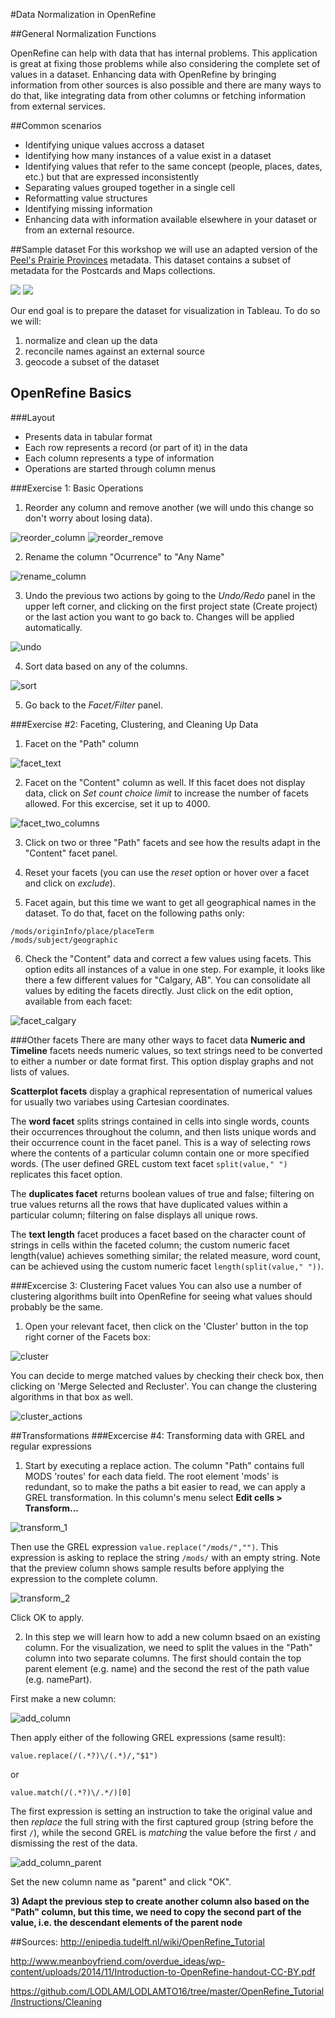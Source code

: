 #Data Normalization in OpenRefine

##General Normalization Functions

OpenRefine can help with data that has internal problems. This application is great at fixing those problems while also considering the complete set of values in a dataset. Enhancing data with OpenRefine by bringing information from other sources is also possible and there are many ways to do that, like integrating data from other columns or fetching information from external services.

##Common scenarios

- Identifying unique values accross a dataset
- Identifying how many instances of a value exist in a dataset
- Identifying values that refer to the same concept (people, places, dates, etc.) but that are expressed inconsistently
- Separating values grouped together in a single cell
- Reformatting value structures
- Identifying missing information
- Enhancing data with information available elsewhere in your dataset or from an external resource.


##Sample dataset
For this workshop we will use an adapted version of the [Peel's Prairie Provinces](http://peel.library.ualberta.ca/index.html) metadata. This dataset contains a subset of metadata for the Postcards and Maps collections.

![](../screenshots/postcards.png)
![](../screenshots/maps.png)

Our end goal is to prepare the dataset for visualization in Tableau. To do so we will:

1. normalize and clean up the data
2. reconcile names against an external source
3. geocode a subset of the dataset


## OpenRefine Basics

###Layout
- Presents data in tabular format
- Each row represents a record (or part of it) in the data
- Each column represents a type of information
- Operations are started through column menus

###Exercise 1: Basic Operations
1) Reorder any column and remove another (we will undo this change so don't worry about losing data).

![reorder_column](../screenshots/reorder_column.png)
![reorder_remove](../screenshots/reorder_remove.png)

2) Rename the column "Ocurrence" to "Any Name"

![rename_column](../screenshots/rename_column.png)

3) Undo the previous two actions by going to the *Undo/Redo* panel in the upper left corner, and clicking on the first project state (Create project) or the last action you want to go back to. Changes will be applied automatically.

![undo](../screenshots/undo.png)


4) Sort data based on any of the columns. 

![sort](../screenshots/sort.png)

5) Go back to the *Facet/Filter* panel.

###Exercise #2: Faceting, Clustering, and Cleaning Up Data
1) Facet on the "Path" column

![facet_text](../screenshots/facet_text.png)

2) Facet on the "Content" column as well. If this facet does not display data, click on *Set count choice limit* to increase the number of facets allowed. For this excercise, set it up to 4000.

![facet_two_columns](../screenshots/facet_two_columns.png)

3) Click on two or three "Path" facets and see how the results adapt in the "Content" facet panel.

4) Reset your facets (you can use the *reset* option or hover over a facet and click on *exclude*).

5) Facet again, but this time we want to get all geographical names in the dataset. To do that, facet on the following paths only:

```
/mods/originInfo/place/placeTerm
/mods/subject/geographic
```

6) Check the "Content" data and correct a few values using facets. This option edits all instances of a value in one step. For example, it looks like there a few different values for "Calgary, AB". You can consolidate all values by editing the facets directly. Just click on the edit option, available from each facet:

![facet_calgary](../screenshots/facet_calgary.png)

###Other facets
There are many other ways to facet data
**Numeric and Timeline** facets needs numeric values, so text strings need to be converted to either a number or date format first. This option display graphs and not lists of values.

**Scatterplot facets** display a graphical representation of numerical values for usually two variabes using Cartesian coordinates.

The **word facet** splits strings contained in cells into single words, counts their occurrences throughout the column, and then lists unique words and their occurrence count in the facet panel. This is a way of selecting rows where the contents of a particular column contain one or more specified words. (The user defined GREL custom text facet `split(value," ")` replicates this facet option.

The **duplicates facet** returns boolean values of true and false; filtering on true values returns all the rows that have duplicated values within a particular column; filtering on false displays all unique rows.

The **text length** facet produces a facet based on the character count of strings in cells within the faceted column; the custom numeric facet length(value) achieves something similar; the related measure, word count, can be achieved using the custom numeric facet `length(split(value," "))`.

###Excercise 3: Clustering Facet values
You can also use a number of clustering algorithms built into OpenRefine for seeing what values should probably be the same. 


1) Open your relevant facet, then click on the 'Cluster' button in the top right corner of the Facets box:

![cluster](../screenshots/cluster.png)

You can decide to merge matched values by checking their check box, then clicking on 'Merge Selected and Recluster'. You can change the clustering algorithms in that box as well.

![cluster_actions](../screenshots/cluster_actions.png)


##Transformations
###Excercise #4: Transforming data with GREL and regular expressions

1) Start by executing a replace action. The column "Path" contains full MODS 'routes' for each data field. The root element 'mods' is redundant, so to make the paths a bit easier to read, we can apply a GREL transformation. In this column's menu select **Edit cells > Transform...**

![transform_1](../screenshots/transform_1.png)

Then use the GREL expression `value.replace("/mods/","")`. This expression is asking to replace the string `/mods/` with an empty string. Note that the preview column shows sample results before applying the expression to the complete column.

![transform_2](../screenshots/transform_2.png)

Click OK to apply.


2) In this step we will learn how to add a new column bsaed on an existing column. For the visualization, we need to split the values in the "Path" column into two separate columns. The first should contain the top parent element (e.g. name) and the second the rest of the path value (e.g. namePart).

First make a new column:

![add_column](../screenshots/add_column.png)

Then apply either of the following GREL expressions (same result):

`value.replace(/(.*?)\/(.*)/,"$1")`

or

`value.match(/(.*?)\/.*/)[0]`

The first expression is setting an instruction to take the original value and then *replace* the full string with the first captured group (string before the first `/`), while the second GREL is *matching* the value before the first `/` and dismissing the rest of the data. 

![add_column_parent](../screenshots/add_column_parent.png)

Set the new column name as "parent" and click "OK".

**3) Adapt the previous step to create another column also based on the "Path" column, but this time, we need to copy the second part of the value, i.e. the descendant elements of the parent node**






##Sources:
http://enipedia.tudelft.nl/wiki/OpenRefine_Tutorial

http://www.meanboyfriend.com/overdue_ideas/wp-content/uploads/2014/11/Introduction-to-OpenRefine-handout-CC-BY.pdf

https://github.com/LODLAM/LODLAMTO16/tree/master/OpenRefine_Tutorial/Instructions/Cleaning